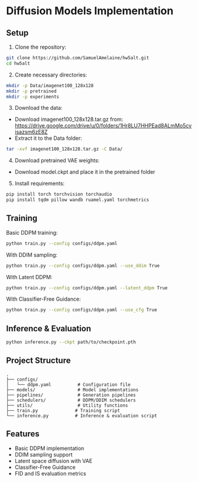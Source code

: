 # Diffusion Models Implementation

## Setup

1. Clone the repository:
```bash
git clone https://github.com/SamuelAmelaine/hw5alt.git
cd hw5alt
```

2. Create necessary directories:
```bash
mkdir -p Data/imagenet100_128x128
mkdir -p pretrained
mkdir -p experiments
```

3. Download the data:
- Download imagenet100_128x128.tar.gz from: https://drive.google.com/drive/u/0/folders/1Hr8LU7HHPEad8ALmMo5cvisazsm6zE8Z
- Extract it to the Data folder:
```bash
tar -xvf imagenet100_128x128.tar.gz -C Data/
```

4. Download pretrained VAE weights:
- Download model.ckpt and place it in the pretrained folder

5. Install requirements:
```bash
pip install torch torchvision torchaudio
pip install tqdm pillow wandb ruamel.yaml torchmetrics
```

## Training

Basic DDPM training:
```bash
python train.py --config configs/ddpm.yaml
```

With DDIM sampling:
```bash
python train.py --config configs/ddpm.yaml --use_ddim True
```

With Latent DDPM:
```bash
python train.py --config configs/ddpm.yaml --latent_ddpm True
```

With Classifier-Free Guidance:
```bash
python train.py --config configs/ddpm.yaml --use_cfg True
```

## Inference & Evaluation

```bash
python inference.py --ckpt path/to/checkpoint.pth
```

## Project Structure
```
.
├── configs/
│   └── ddpm.yaml          # Configuration file
├── models/                # Model implementations
├── pipelines/             # Generation pipelines
├── schedulers/            # DDPM/DDIM schedulers
├── utils/                 # Utility functions
├── train.py              # Training script
└── inference.py          # Inference & evaluation script
```

## Features
- Basic DDPM implementation
- DDIM sampling support
- Latent space diffusion with VAE
- Classifier-Free Guidance
- FID and IS evaluation metrics
